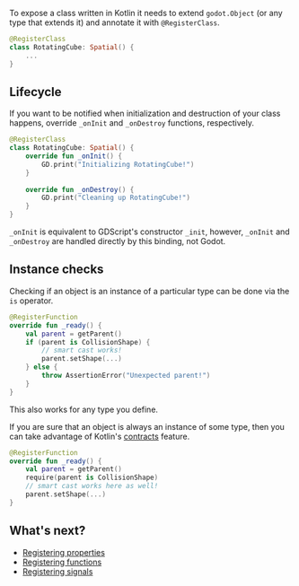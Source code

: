 To expose a class written in Kotlin it needs to extend `godot.Object` (or any type that extends it) and annotate it with `@RegisterClass`.

```kotlin
@RegisterClass
class RotatingCube: Spatial() {
    ...
}
```

## Lifecycle
If you want to be notified when initialization and destruction of your class happens, override `_onInit` and `_onDestroy` functions, respectively.

```kotlin
@RegisterClass
class RotatingCube: Spatial() {
    override fun _onInit() {
        GD.print("Initializing RotatingCube!")
    }
    
    override fun _onDestroy() {
        GD.print("Cleaning up RotatingCube!")
    }
}
```

`_onInit` is equivalent to GDScript's constructor `_init`, however, `_onInit` and `_onDestroy` are handled directly by this binding, not Godot.

## Instance checks
Checking if an object is an instance of a particular type can be done via the `is` operator.

```kotlin
@RegisterFunction
override fun _ready() {
    val parent = getParent()
    if (parent is CollisionShape) {
        // smart cast works!
        parent.setShape(...)
    } else {
        throw AssertionError("Unexpected parent!")
    }
}
```

This also works for any type you define. 

If you are sure that an object is always an instance of some type, then you can take advantage of Kotlin's [contracts](https://kotlinlang.org/docs/reference/whatsnew13.html#contracts) feature.

```kotlin
@RegisterFunction
override fun _ready() {
    val parent = getParent()
    require(parent is CollisionShape)
    // smart cast works here as well!
    parent.setShape(...)
}
```

## What's next?
 - [Registering properties](properties.md)
 - [Registering functions](methods.md)
 - [Registering signals](signals.md)
